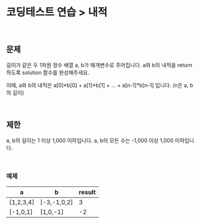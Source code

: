 # 코딩테스트 연습 > 내적

<br>

## 문제
길이가 같은 두 1차원 정수 배열 a, b가 매개변수로 주어집니다. a와 b의 내적을 return 하도록 solution 함수를 완성해주세요.

이때, a와 b의 내적은 a[0]*b[0] + a[1]*b[1] + ... + a[n-1]*b[n-1] 입니다. (n은 a, b의 길이)

<br>

## 제한
a, b의 길이는 1 이상 1,000 이하입니다.
a, b의 모든 수는 -1,000 이상 1,000 이하입니다.

<br>

### 예제
|   a   |   b   | result |
|----------|----------|------|
| [1,2,3,4] | [-3,-1,0,2] | 3
| [-1,0,1] | [1,0,-1] | -2